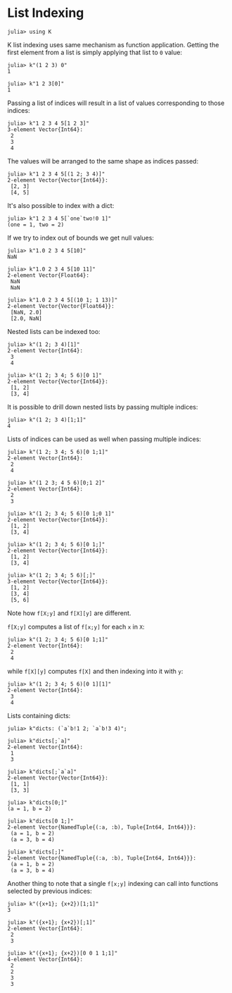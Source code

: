 # List Indexing

    julia> using K

K list indexing uses same mechanism as function application. Getting the first
element from a list is simply applying that list to `0` value:

    julia> k"(1 2 3) 0"
    1

    julia> k"1 2 3[0]"
    1

Passing a list of indices will result in a list of values corresponding to those
indices:

    julia> k"1 2 3 4 5[1 2 3]"
    3-element Vector{Int64}:
     2
     3
     4

The values will be arranged to the same shape as indices passed:

    julia> k"1 2 3 4 5[(1 2; 3 4)]"
    2-element Vector{Vector{Int64}}:
     [2, 3]
     [4, 5]

It's also possible to index with a dict:

    julia> k"1 2 3 4 5[`one`two!0 1]"
    (one = 1, two = 2)

If we try to index out of bounds we get null values:

    julia> k"1.0 2 3 4 5[10]"
    NaN

    julia> k"1.0 2 3 4 5[10 11]"
    2-element Vector{Float64}:
     NaN
     NaN

    julia> k"1.0 2 3 4 5[(10 1; 1 13)]"
    2-element Vector{Vector{Float64}}:
     [NaN, 2.0]
     [2.0, NaN]

Nested lists can be indexed too:

    julia> k"(1 2; 3 4)[1]"
    2-element Vector{Int64}:
     3
     4

    julia> k"(1 2; 3 4; 5 6)[0 1]"
    2-element Vector{Vector{Int64}}:
     [1, 2]
     [3, 4]

It is possible to drill down nested lists by passing multiple indices:

    julia> k"(1 2; 3 4)[1;1]"
    4

Lists of indices can be used as well when passing multiple indices:

    julia> k"(1 2; 3 4; 5 6)[0 1;1]"
    2-element Vector{Int64}:
     2
     4

    julia> k"(1 2 3; 4 5 6)[0;1 2]"
    2-element Vector{Int64}:
     2
     3

    julia> k"(1 2; 3 4; 5 6)[0 1;0 1]"
    2-element Vector{Vector{Int64}}:
     [1, 2]
     [3, 4]

    julia> k"(1 2; 3 4; 5 6)[0 1;]"
    2-element Vector{Vector{Int64}}:
     [1, 2]
     [3, 4]

    julia> k"(1 2; 3 4; 5 6)[;]"
    3-element Vector{Vector{Int64}}:
     [1, 2]
     [3, 4]
     [5, 6]

Note how `f[X;y]` and `f[X][y]` are different.

`f[X;y]` computes a list of `f[x;y]` for each `x` in `X`:

    julia> k"(1 2; 3 4; 5 6)[0 1;1]"
    2-element Vector{Int64}:
     2
     4

while `f[X][y]` computes `f[X]` and then indexing into it with `y`:

    julia> k"(1 2; 3 4; 5 6)[0 1][1]"
    2-element Vector{Int64}:
     3
     4

Lists containing dicts:

    julia> k"dicts: (`a`b!1 2; `a`b!3 4)";

    julia> k"dicts[;`a]"
    2-element Vector{Int64}:
     1
     3

    julia> k"dicts[;`a`a]"
    2-element Vector{Vector{Int64}}:
     [1, 1]
     [3, 3]

    julia> k"dicts[0;]"
    (a = 1, b = 2)

    julia> k"dicts[0 1;]"
    2-element Vector{NamedTuple{(:a, :b), Tuple{Int64, Int64}}}:
     (a = 1, b = 2)
     (a = 3, b = 4)

    julia> k"dicts[;]"
    2-element Vector{NamedTuple{(:a, :b), Tuple{Int64, Int64}}}:
     (a = 1, b = 2)
     (a = 3, b = 4)

Another thing to note that a single `f[x;y]` indexing can call into functions
selected by previous indices:

    julia> k"({x+1}; {x+2})[1;1]"
    3

    julia> k"({x+1}; {x+2})[;1]"
    2-element Vector{Int64}:
     2
     3

    julia> k"({x+1}; {x+2})[0 0 1 1;1]"
    4-element Vector{Int64}:
     2
     2
     3
     3
